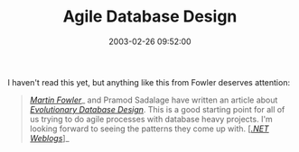 ﻿---
layout: post
title: "Agile Database Design"
comments: false
date: 2003-02-26 09:52:00
updated: 2004-05-05 13:42:00
categories:
 - Technology
subtext-id: e99e2df7-b725-432b-810a-f836df6ee182
alias: /blog/Agile-Database-Design.aspx
---


I haven't read this yet, but anything like this from Fowler deserves attention:

> [_Martin Fowler_](http://www.martinfowler.com/)_ and Pramod Sadalage have written an article about _[_Evolutionary Database Design_](http://martinfowler.com/articles/evodb.html)_. This is a good starting point for all of us trying to do agile processes with database heavy projects. I'm looking forward to seeing the patterns they come up with. [_[_.NET Weblogs_](http://DotNetWebLogs.com)_]_
